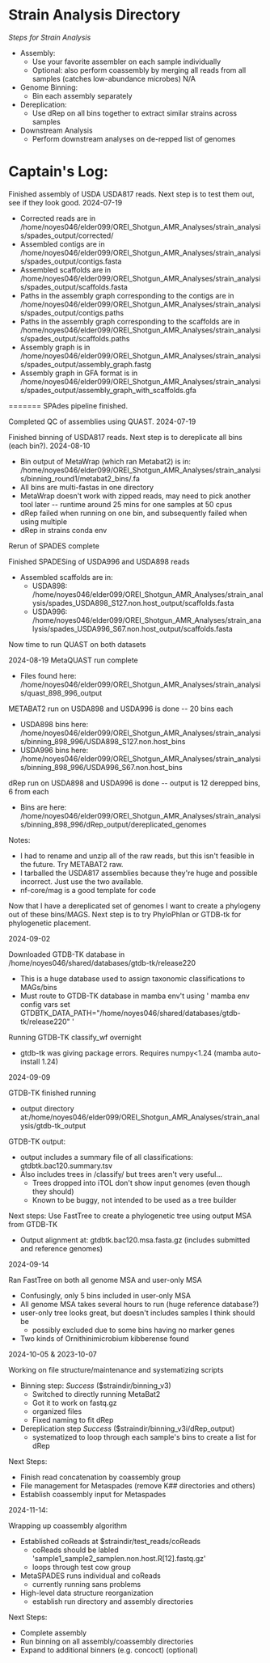 # Strain Analysis Directory

*Steps for Strain Analysis*
- Assembly:
  - Use your favorite assembler on each sample individually
  - Optional: also perform coassembly by merging all reads from all samples (catches low-abundance microbes) N/A
- Genome Binning:
  - Bin each assembly separately
- Dereplication:
  - Use dRep on all bins together to extract similar strains across samples
- Downstream Analysis
  - Perform downstream analyses on de-repped list of genomes


# Captain's Log:


Finished assembly of USDA USDA817 reads. Next step is to test them out, see if they look good. 2024-07-19
 
 * Corrected reads are in /home/noyes046/elder099/OREI_Shotgun_AMR_Analyses/strain_analysis/spades_output/corrected/
 * Assembled contigs are in /home/noyes046/elder099/OREI_Shotgun_AMR_Analyses/strain_analysis/spades_output/contigs.fasta
 * Assembled scaffolds are in /home/noyes046/elder099/OREI_Shotgun_AMR_Analyses/strain_analysis/spades_output/scaffolds.fasta
 * Paths in the assembly graph corresponding to the contigs are in /home/noyes046/elder099/OREI_Shotgun_AMR_Analyses/strain_analysis/spades_output/contigs.paths
 * Paths in the assembly graph corresponding to the scaffolds are in /home/noyes046/elder099/OREI_Shotgun_AMR_Analyses/strain_analysis/spades_output/scaffolds.paths
 * Assembly graph is in /home/noyes046/elder099/OREI_Shotgun_AMR_Analyses/strain_analysis/spades_output/assembly_graph.fastg
 * Assembly graph in GFA format is in /home/noyes046/elder099/OREI_Shotgun_AMR_Analyses/strain_analysis/spades_output/assembly_graph_with_scaffolds.gfa

======= SPAdes pipeline finished.

Completed QC of assemblies using QUAST. 2024-07-19

Finished binning of USDA817 reads. Next step is to dereplicate all bins (each bin?). 2024-08-10
 * Bin output of MetaWrap (which ran Metabat2) is in: /home/noyes046/elder099/OREI_Shotgun_AMR_Analyses/strain_analysis/binning_round1/metabat2_bins/.fa
 * All bins are multi-fastas in one directory
 * MetaWrap doesn't work with zipped reads, may need to pick another tool later -- runtime around 25 mins for one samples at 50 cpus
 * dRep failed when running on one bin, and subsequently failed when using multiple
 * dRep in strains conda env



Rerun of SPADES complete

Finished SPADESing of USDA996 and USDA898 reads

 * Assembled scaffolds are in:
   * USDA898: /home/noyes046/elder099/OREI_Shotgun_AMR_Analyses/strain_analysis/spades_USDA898_S127.non.host_output/scaffolds.fasta
   * USDA996: /home/noyes046/elder099/OREI_Shotgun_AMR_Analyses/strain_analysis/spades_USDA996_S67.non.host_output/scaffolds.fasta

Now time to run QUAST on both datasets

2024-08-19
MetaQUAST run complete
 * Files found here: /home/noyes046/elder099/OREI_Shotgun_AMR_Analyses/strain_analysis/quast_898_996_output

METABAT2 run on USDA898 and USDA996 is done -- 20 bins each
 * USDA898 bins here: /home/noyes046/elder099/OREI_Shotgun_AMR_Analyses/strain_analysis/binning_898_996/USDA898_S127.non.host_bins
 * USDA996 bins here: /home/noyes046/elder099/OREI_Shotgun_AMR_Analyses/strain_analysis/binning_898_996/USDA996_S67.non.host_bins


dRep run on USDA898 and USDA996 is done -- output is 12 derepped bins, 6 from each
 * Bins are here: /home/noyes046/elder099/OREI_Shotgun_AMR_Analyses/strain_analysis/binning_898_996/dRep_output/dereplicated_genomes

Notes: 
 - I had to rename and unzip all of the raw reads, but this isn't feasible in the future. Try METABAT2 raw.
 - I tarballed the USDA817 assemblies because they're huge and possible incorrect. Just use the two available.
 - nf-core/mag is a good template for code


Now that I have a dereplicated set of genomes I want to create a phylogeny out of these bins/MAGS. Next step is to try PhyloPhlan or GTDB-tk for phylogenetic placement.


2024-09-02

Downloaded GTDB-TK database in /home/noyes046/shared/databases/gtdb-tk/release220
 - This is a huge database used to assign taxonomic classifications to MAGs/bins
 - Must route to GTDB-TK database in mamba env't using ' mamba env config vars set GTDBTK_DATA_PATH="/home/noyes046/shared/databases/gtdb-tk/release220" '

Running GTDB-TK classify_wf overnight
 - gtdb-tk was giving package errors. Requires numpy<1.24 (mamba auto-install 1.24)

2024-09-09

GTDB-TK finished running
 - output directory at:/home/noyes046/elder099/OREI_Shotgun_AMR_Analyses/strain_analysis/gtdb-tk_output

GTDB-TK output:
 - output includes a summary file of all classifications: gtdbtk.bac120.summary.tsv
 - Also includes trees in /classify/ but trees aren't very useful...
   - Trees dropped into iTOL don't show input genomes (even though they should)
   - Known to be buggy, not intended to be used as a tree builder

Next steps:
Use FastTree to create a phylogenetic tree using output MSA from GTDB-TK
 - Output alignment at: gtdbtk.bac120.msa.fasta.gz (includes submitted and reference genomes)


2024-09-14

Ran FastTree on both all genome MSA and user-only MSA
 - Confusingly, only 5 bins included in user-only MSA
 - All genome MSA takes several hours to run (huge reference database?)
 - user-only tree looks great, but doesn't includes samples I think should be
   - possibly excluded due to some bins having no marker genes
 - Two kinds of Ornithinimicrobium kibberense found 


2024-10-05 & 2023-10-07

Working on file structure/maintenance and systematizing scripts
 - Binning step: *Success* ($straindir/binning_v3)
   - Switched to directly running MetaBat2
   - Got it to work on fastq.gz
   - organized files
   - Fixed naming to fit dRep
 - Dereplication step *Success* ($straindir/binning_v3i/dRep_output)
   - systematized to loop through each sample's bins to create a list for dRep

Next Steps:
 - Finish read concatenation by coassembly group
 - File management for Metaspades (remove K## directories and others)
 - Establish coassembly input for Metaspades


2024-11-14:

Wrapping up coassembly algorithm
 - Established coReads at $straindir/test_reads/coReads
   - coReads should be labled 'sample1_sample2_samplen.non.host.R[12].fastq.gz' 
   - loops through test cow group
 - MetaSPADES runs individual and coReads
   - currently running sans problems
 - High-level data structure reorganization
   - establish run directory and assembly directories

Next Steps:
 - Complete assembly
 - Run binning on all assembly/coassembly directories
 - Expand to additional binners (e.g. concoct) (optional)
